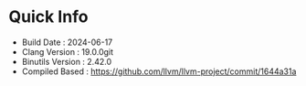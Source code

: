 # Quick Info
* Build Date : 2024-06-17
* Clang Version : 19.0.0git
* Binutils Version : 2.42.0
* Compiled Based : https://github.com/llvm/llvm-project/commit/1644a31a
